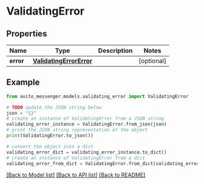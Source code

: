 # ValidatingError


## Properties

Name | Type | Description | Notes
------------ | ------------- | ------------- | -------------
**error** | [**ValidatingErrorError**](ValidatingErrorError.md) |  | [optional] 

## Example

```python
from avito_messenger.models.validating_error import ValidatingError

# TODO update the JSON string below
json = "{}"
# create an instance of ValidatingError from a JSON string
validating_error_instance = ValidatingError.from_json(json)
# print the JSON string representation of the object
print(ValidatingError.to_json())

# convert the object into a dict
validating_error_dict = validating_error_instance.to_dict()
# create an instance of ValidatingError from a dict
validating_error_from_dict = ValidatingError.from_dict(validating_error_dict)
```
[[Back to Model list]](../README.md#documentation-for-models) [[Back to API list]](../README.md#documentation-for-api-endpoints) [[Back to README]](../README.md)


